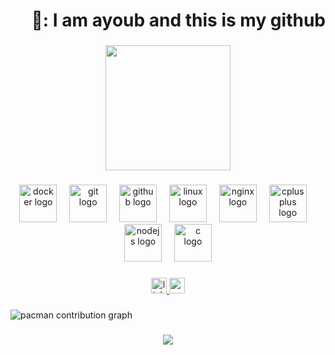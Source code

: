 <h1 align="right">👤: I am ayoub  and this is my github</h1>

###

<div align="center">
  <img height="200" src="https://media0.giphy.com/media/v1.Y2lkPTc5MGI3NjExMGkydWowYnNyeTZobGh4NGF0djhhbjZ3cW9pbDBkZWl0cDAybjNzciZlcD12MV9pbnRlcm5hbF9naWZfYnlfaWQmY3Q9Zw/H03PuVdwREB21ANkLX/giphy.gif"  />
</div>

###

<div align="center">
  <img src="https://cdn.simpleicons.org/docker/2496ED" height="60" alt="docker logo"  />
  <img width="12" />
  <img src="https://cdn.jsdelivr.net/gh/devicons/devicon/icons/git/git-original.svg" height="60" alt="git logo"  />
  <img width="12" />
  <img src="https://skillicons.dev/icons?i=github" height="60" alt="github logo"  />
  <img width="12" />
  <img src="https://cdn.simpleicons.org/linux/FCC624" height="60" alt="linux logo"  />
  <img width="12" />
  <img src="https://cdn.simpleicons.org/nginx/009639" height="60" alt="nginx logo"  />
  <img width="12" />
  <img src="https://cdn.simpleicons.org/c++/00599C" height="60" alt="cplusplus logo"  />
  <img width="12" />
  <img src="https://cdn.simpleicons.org/nodedotjs/339933" height="60" alt="nodejs logo"  />
  <img width="12" />
  <img src="https://skillicons.dev/icons?i=c" height="60" alt="c logo"  />
</div>

###

<div align="center">
  <a href="https://www.linkedin.com/in/ayoub-abdenour/" target="_blank">
    <img src="https://img.shields.io/static/v1?message=LinkedIn&logo=linkedin&label=&color=0077B5&logoColor=white&labelColor=&style=for-the-badge" height="25" alt="linkedin logo"  />
  </a>
  <a href="ayoub111abn@gmail.com" target="_blank">
    <img src="https://img.shields.io/static/v1?message=Gmail&logo=gmail&label=&color=D14836&logoColor=white&labelColor=&style=for-the-badge" height="25" alt="gmail logo"  />
  </a>
</div>

###

<picture>
  <source media="(prefers-color-scheme: dark)" srcset="https://raw.githubusercontent.com/maurodesouz/maurodesouz/output/pacman-contribution-graph-dark.svg">
  <source media="(prefers-color-scheme: light)" srcset="https://raw.githubusercontent.com/maurodesouz/maurodesouz/output/pacman-contribution-graph.svg">
  <img alt="pacman contribution graph" src="https://raw.githubusercontent.com/maurodesouz/maurodesouz/output/pacman-contribution-graph.svg">
</picture>

###

<div align="center">
  <img src="https://visitor-badge.laobi.icu/badge?page_id=maurodesouz.maurodesouz&"  />
</div>

###
